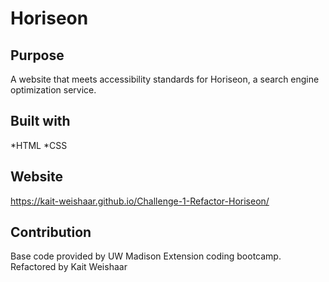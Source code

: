 # Horiseon

## Purpose
A website that meets accessibility standards for Horiseon, a search engine optimization service. 


## Built with
*HTML
*CSS

## Website
https://kait-weishaar.github.io/Challenge-1-Refactor-Horiseon/

## Contribution
Base code provided by UW Madison Extension coding bootcamp.
Refactored by Kait Weishaar
